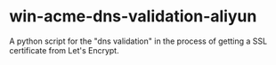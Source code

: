 # win-acme-dns-validation-aliyun
A python script for the "dns validation" in the process of getting a SSL certificate from Let's Encrypt.
